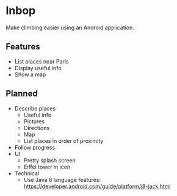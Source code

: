 # Inbop

Make climbing easier using an Android application.

## Features

- List places near Paris
- Display useful info 
- Show a map

## Planned

- Describe places
  - Useful info
  - Pictures
  - Directions
  - Map
  - List places in order of proximity
- Follow progress
- UI
  - Pretty splash screen
  - Eiffel tower in icon
- Technical
  - Use Java 8 language features: https://developer.android.com/guide/platform/j8-jack.html
